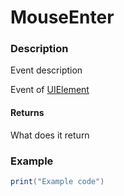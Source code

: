 # MouseEnter
### Description
Event description

Event of [UIElement](/classes/UIElement/)

#### Returns
What does it return

### Example
```lua
print("Example code")
```
